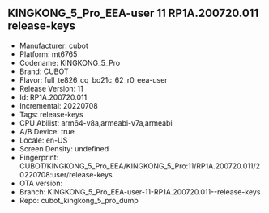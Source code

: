 ## KINGKONG_5_Pro_EEA-user 11 RP1A.200720.011  release-keys
- Manufacturer: cubot
- Platform: mt6765
- Codename: KINGKONG_5_Pro
- Brand: CUBOT
- Flavor: full_te826_cq_bo21c_62_r0_eea-user
- Release Version: 11
- Id: RP1A.200720.011
- Incremental: 20220708
- Tags: release-keys
- CPU Abilist: arm64-v8a,armeabi-v7a,armeabi
- A/B Device: true
- Locale: en-US
- Screen Density: undefined
- Fingerprint: CUBOT/KINGKONG_5_Pro_EEA/KINGKONG_5_Pro:11/RP1A.200720.011/20220708:user/release-keys
- OTA version: 
- Branch: KINGKONG_5_Pro_EEA-user-11-RP1A.200720.011--release-keys
- Repo: cubot_kingkong_5_pro_dump
